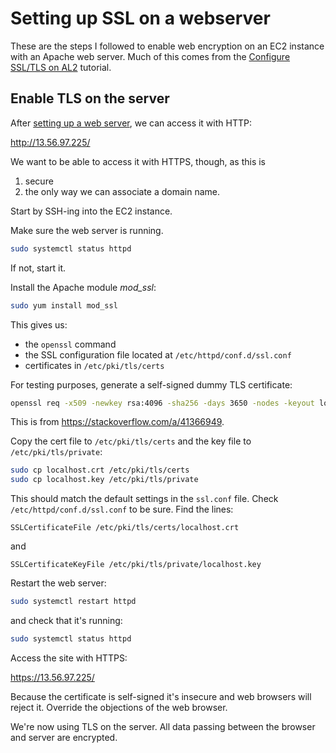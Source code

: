 # Setting up SSL on a webserver

These are the steps I followed to enable web encryption
on an EC2 instance with an Apache web server.
Much of this comes from the [Configure SSL/TLS on AL2](https://docs.aws.amazon.com/linux/al2/ug/SSL-on-amazon-linux-2.html) tutorial.

## Enable TLS on the server

After [setting up a web server](setting-up-a-webserver-on-aws.md),
we can access it with HTTP:

http://13.56.97.225/

We want to be able to access it with HTTPS, though, as this is

1. secure
1. the only way we can associate a domain name.

Start by SSH-ing into the EC2 instance.

Make sure the web server is running.
```bash
sudo systemctl status httpd
```
If not, start it.

Install the Apache module *mod_ssl*:
```bash
sudo yum install mod_ssl
```
This gives us:
* the `openssl` command
* the SSL configuration file located at `/etc/httpd/conf.d/ssl.conf`
* certificates in `/etc/pki/tls/certs`

For testing purposes,
generate a self-signed dummy TLS certificate:
```bash
openssl req -x509 -newkey rsa:4096 -sha256 -days 3650 -nodes -keyout localhost.key -out localhost.crt -subj "/CN=localhost" -addext "subjectAltName=DNS:localhost,DNS:*.localhost,IP:10.0.0.1"
```
This is from https://stackoverflow.com/a/41366949.

Copy the cert file to `/etc/pki/tls/certs` and the key file to `/etc/pki/tls/private`:
```bash
sudo cp localhost.crt /etc/pki/tls/certs
sudo cp localhost.key /etc/pki/tls/private
```
This should match the default settings in the `ssl.conf` file.
Check `/etc/httpd/conf.d/ssl.conf` to be sure.
Find the lines:
```
SSLCertificateFile /etc/pki/tls/certs/localhost.crt
```
and
```
SSLCertificateKeyFile /etc/pki/tls/private/localhost.key
```

Restart the web server:
```bash
sudo systemctl restart httpd
```
and check that it's running:
```bash
sudo systemctl status httpd
```

Access the site with HTTPS:

https://13.56.97.225/

Because the certificate is self-signed it's insecure and web browsers will reject it.
Override the objections of the web browser. 

We're now using TLS on the server.
All data passing between the browser and server are encrypted.
